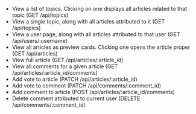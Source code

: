 - View a list of topics. Clicking on one displays all articles related to that topic (GET /api/topics)
- View a single topic, along with all articles attributed to it (GET /api/topics)
- View a user page, along with all articles attributed to that user (GET /api/users/:username)
- View all articles as preview cards. Clicking one opens the article proper (GET /api/articles)
- View full article (GET /api/articles/:article_id)
- View all comments for a given article (GET /api/articles/:article_id/comments)
- Add vote to article (PATCH /api/articles/:article_id)
- Add vote to comment (PATCH /api/comments/:comment_id)
- Add comment to article (POST /api/articles/:article_id/comments)
- Delete comment attributed to current user (DELETE /api/comments/:comment_id)
